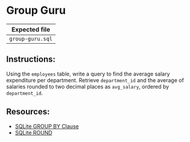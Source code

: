 # Group Guru

| Expected file |
| ------------- |
| `group-guru.sql` |

## Instructions:

Using the `employees` table, write a query to find the average salary expenditure per department. Retrieve `department_id` and the average of salaries rounded to two decimal places as `avg_salary`, ordered by `department_id`.

## Resources:

- [SQLite GROUP BY Clause](https://www.sqlitetutorial.net/sqlite-group-by/)
- [SQLite ROUND](https://www.sqlite.org/lang_corefunc.html#round:~:text=round(X)%0Around,is%20taken%20to%20be%200.)
